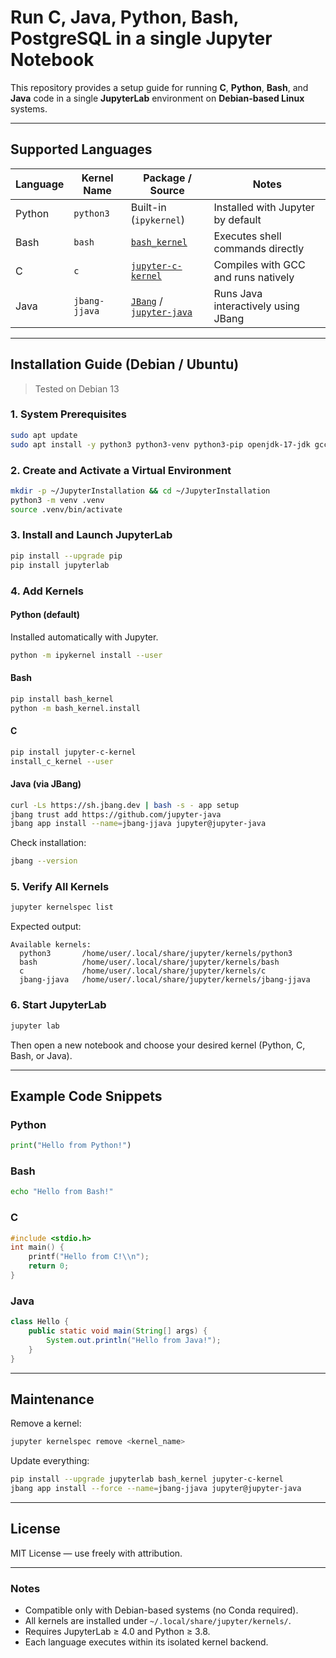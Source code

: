 # Run C, Java, Python, Bash, PostgreSQL in a single Jupyter Notebook

This repository provides a setup guide for running **C**, **Python**, **Bash**, and **Java** code in a single **JupyterLab** environment on **Debian-based Linux** systems.

---

## Supported Languages

| Language | Kernel Name | Package / Source | Notes |
|-----------|--------------|------------------|--------|
| Python | `python3` | Built-in (`ipykernel`) | Installed with Jupyter by default |
| Bash | `bash` | [`bash_kernel`](https://github.com/takluyver/bash_kernel) | Executes shell commands directly |
| C | `c` | [`jupyter-c-kernel`](https://github.com/brendan-rius/jupyter-c-kernel) | Compiles with GCC and runs natively |
| Java | `jbang-jjava` | [`JBang`](https://www.jbang.dev) / [`jupyter-java`](https://github.com/jupyter-java) | Runs Java interactively using JBang |

---

## Installation Guide (Debian / Ubuntu)

> Tested on Debian 13

### 1. System Prerequisites
```bash
sudo apt update
sudo apt install -y python3 python3-venv python3-pip openjdk-17-jdk gcc g++ wget unzip
```

### 2. Create and Activate a Virtual Environment
```bash
mkdir -p ~/JupyterInstallation && cd ~/JupyterInstallation
python3 -m venv .venv
source .venv/bin/activate
```

### 3. Install and Launch JupyterLab
```bash
pip install --upgrade pip
pip install jupyterlab
```

### 4. Add Kernels

#### Python (default)
Installed automatically with Jupyter.
```bash
python -m ipykernel install --user
```

#### Bash
```bash
pip install bash_kernel
python -m bash_kernel.install
```

#### C
```bash
pip install jupyter-c-kernel
install_c_kernel --user
```

#### Java (via JBang)
```bash
curl -Ls https://sh.jbang.dev | bash -s - app setup
jbang trust add https://github.com/jupyter-java
jbang app install --name=jbang-jjava jupyter@jupyter-java
```

Check installation:
```bash
jbang --version
```

### 5. Verify All Kernels
```bash
jupyter kernelspec list
```

Expected output:
```
Available kernels:
  python3       /home/user/.local/share/jupyter/kernels/python3
  bash          /home/user/.local/share/jupyter/kernels/bash
  c             /home/user/.local/share/jupyter/kernels/c
  jbang-jjava   /home/user/.local/share/jupyter/kernels/jbang-jjava
```

### 6. Start JupyterLab
```bash
jupyter lab
```
Then open a new notebook and choose your desired kernel (Python, C, Bash, or Java).

---

## Example Code Snippets

### Python
```python
print("Hello from Python!")
```

### Bash
```bash
echo "Hello from Bash!"
```

### C
```c
#include <stdio.h>
int main() {
    printf("Hello from C!\\n");
    return 0;
}
```

### Java
```java
class Hello {
    public static void main(String[] args) {
        System.out.println("Hello from Java!");
    }
}
```

---

## Maintenance

Remove a kernel:
```bash
jupyter kernelspec remove <kernel_name>
```

Update everything:
```bash
pip install --upgrade jupyterlab bash_kernel jupyter-c-kernel
jbang app install --force --name=jbang-jjava jupyter@jupyter-java
```

---

## License
MIT License — use freely with attribution.

---

### Notes
- Compatible only with Debian-based systems (no Conda required).
- All kernels are installed under `~/.local/share/jupyter/kernels/`.
- Requires JupyterLab ≥ 4.0 and Python ≥ 3.8.
- Each language executes within its isolated kernel backend.
